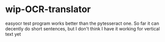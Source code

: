 # wip-OCR-translator
easyocr test program works better than the pytesseract one. So far it can decently do short sentences, but I don't think I have it working for vertical text yet

